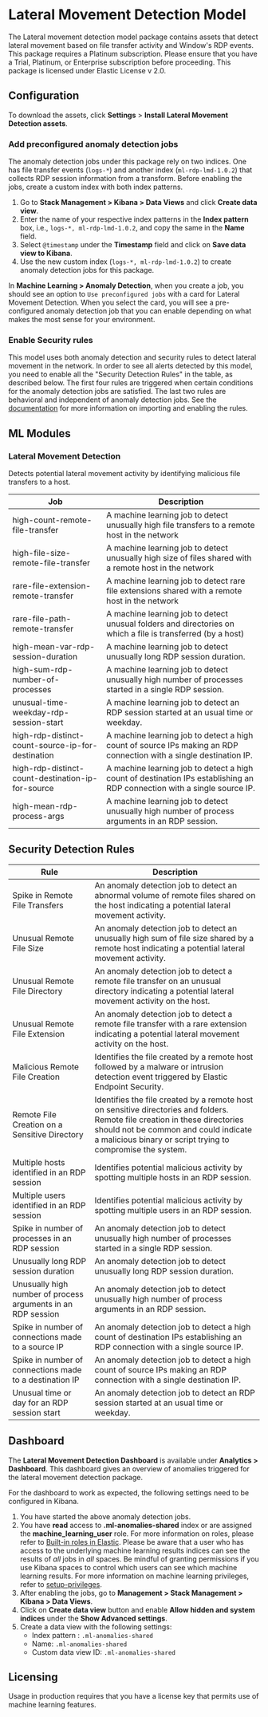 # Lateral Movement Detection Model

The Lateral movement detection model package contains assets that detect lateral movement based on file transfer activity and Window's RDP events. This package requires a Platinum subscription. Please ensure that you have a Trial, Platinum, or Enterprise subscription before proceeding. This package is licensed under Elastic License v 2.0.

## Configuration

To download the assets, click **Settings** > **Install Lateral Movement Detection assets**. 


### Add preconfigured anomaly detection jobs

The anomaly detection jobs under this package rely on two indices. One has file transfer events (`logs-*`) and another index (`ml-rdp-lmd-1.0.2`) that collects RDP session information from a transform. Before enabling the jobs, create a custom index with both index patterns.
1. Go to **Stack Management > Kibana > Data Views** and click **Create data view**.
2. Enter the name of your respective index patterns in the **Index pattern** box, i.e., `logs-*, ml-rdp-lmd-1.0.2`, and copy the same in the **Name** field.
3. Select `@timestamp` under the **Timestamp** field and click on **Save data view to Kibana**.
4. Use the new custom index (`logs-*, ml-rdp-lmd-1.0.2`) to create anomaly detection jobs for this package.


In **Machine Learning > Anomaly Detection**, when you create a job, you should see an option to `Use preconfigured jobs` with a card for Lateral Movement Detection. When you select the card, you will see a pre-configured anomaly detection job that you can enable depending on what makes the most sense for your environment.

### Enable Security rules

This model uses both anomaly detection and security rules to detect lateral movement in the network. In order to see all alerts detected by this model, you need to enable all the "Security Detection Rules" in the table, as described below. The first four rules are triggered when certain conditions for the anomaly detection jobs are satisfied. The last two rules are behavioral and independent of anomaly detection jobs. See the [documentation](https://www.elastic.co/guide/en/security/current/detection-engine-overview.html) for more information on importing and enabling the rules.

## ML Modules

### Lateral Movement Detection 

Detects potential lateral movement activity by identifying malicious file transfers to a host.

| Job | Description                                                                                                              |
|---|--------------------------------------------------------------------------------------------------------------------------|
| high-count-remote-file-transfer | A machine learning job to detect unusually high file transfers to a remote host in the network                           | 
| high-file-size-remote-file-transfer | A machine learning job to detect unusually high size of files shared with a remote host in the network                   |
| rare-file-extension-remote-transfer | A machine learning job to detect rare file extensions shared with a remote host in the network                           |
| rare-file-path-remote-transfer | A machine learning job to detect unusual folders and directories on which a file is transferred (by a host)              |
 | high-mean-var-rdp-session-duration | A machine learning job to detect unusually long RDP session duration.                                                    |
 | high-sum-rdp-number-of-processes | A machine learning job to detect unusually high number of processes started in a single RDP session.                     |
 | unusual-time-weekday-rdp-session-start | A machine learning job to detect an RDP session started at an usual time or weekday.                                     |
 | high-rdp-distinct-count-source-ip-for-destination | A machine learning job to detect a high count of source IPs making an RDP connection with a single destination IP.       |
 | high-rdp-distinct-count-destination-ip-for-source | A machine learning job to detect a high count of destination IPs establishing an RDP connection with a single source IP. |
 | high-mean-rdp-process-args | A machine learning job to detect unusually high number of process arguments in an RDP session.                           |


## Security Detection Rules

| Rule                                                         | Description                                                                                                                                                                                                                        |
|--------------------------------------------------------------|------------------------------------------------------------------------------------------------------------------------------------------------------------------------------------------------------------------------------------|
| Spike in Remote File Transfers                               | An anomaly detection job to detect an abnormal volume of remote files shared on the host indicating a potential lateral movement activity.                                                                                         |
| Unusual Remote File Size                                     | An anomaly detection job to detect an unusually high sum of file size shared by a remote host indicating a potential lateral movement activity.                                                                                    |
| Unusual Remote File Directory                                | An anomaly detection job to detect a remote file transfer on an unusual directory indicating a potential lateral movement activity on the host.                                                                                    |
| Unusual Remote File Extension                                | An anomaly detection job to detect a remote file transfer with a rare extension indicating a potential lateral movement activity on the host.                                                                                      |
| Malicious Remote File Creation                               | Identifies the file created by a remote host followed by a malware or intrusion detection event triggered by Elastic Endpoint Security.                                                                                            |
| Remote File Creation on a Sensitive Directory                | Identifies the file created by a remote host on sensitive directories and folders. Remote file creation in these directories should not be common and could indicate a malicious binary or script trying to compromise the system. | 
 | Multiple hosts identified in an RDP session                  | Identifies potential malicious activity by spotting multiple hosts in an RDP session.                                                                                                                                              |
 | Multiple users identified in an RDP session                  | Identifies potential malicious activity by spotting multiple users in an RDP session.                                                                                                                                              |
 | Spike in number of processes in an RDP session               | An anomaly detection job to detect unusually high number of processes started in a single RDP session.                                                                                                                             |
 | Unusually long RDP session duration                          | An anomaly detection job to detect unusually long RDP session duration.                                                                                                                                                         |
 | Unusually high number of process arguments in an RDP session | An anomaly detection job to detect unusually high number of process arguments in an RDP session.                                                                                                                                |
 | Spike in number of connections made to a source IP           | An anomaly detection job to detect a high count of destination IPs establishing an RDP connection with a single source IP.                                                                                                      |
 | Spike in number of connections made to a destination IP      | An anomaly detection job to detect a high count of source IPs making an RDP connection with a single destination IP.                                                                                                            |
 | Unusual time or day for an RDP session start                 | An anomaly detection job to detect an RDP session started at an usual time or weekday.                                                                                                                                          |

## Dashboard

The **Lateral Movement Detection Dashboard** is available under **Analytics > Dashboard**. This dashboard gives an overview of anomalies triggered for the lateral movement detection package.

For the dashboard to work as expected, the following settings need to be configured in Kibana. 
1. You have started the above anomaly detection jobs.
2. You have **read** access to **.ml-anomalies-shared** index or are assigned the **machine_learning_user** role. For more information on roles, please refer to [Built-in roles in Elastic](https://www.elastic.co/guide/en/elasticsearch/reference/current/built-in-roles.html). Please be aware that a user who has access to the underlying machine learning results indices can see the results of _all_ jobs in _all_ spaces. Be mindful of granting permissions if you use Kibana spaces to control which users can see which machine learning results. For more information on machine learning privileges, refer to [setup-privileges](https://www.elastic.co/guide/en/machine-learning/current/setup.html#setup-privileges).
3. After enabling the jobs, go to **Management > Stack Management > Kibana > Data Views**. 
4. Click on **Create data view** button and enable **Allow hidden and system indices** under the **Show Advanced settings**.
5. Create a data view with the following settings:
    - Index pattern : `.ml-anomalies-shared`
    - Name: `.ml-anomalies-shared`
    - Custom data view ID: `.ml-anomalies-shared`
## Licensing
Usage in production requires that you have a license key that permits use of machine learning features.
